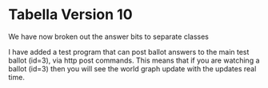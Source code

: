 # Tabella Version 10
We have now broken out the answer bits to separate classes

I have added a test program that can post ballot answers to the main test ballot (id=3), via http post commands. This
means that if you are watching a ballot (id=3) then you will see the world graph update with the updates real time.

